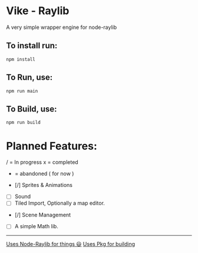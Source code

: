 # Vike - Raylib

A very simple wrapper engine for node-raylib

## To install run:
```
npm install
```

## To Run, use:
```
npm run main
```

## To Build, use: 
```
npm run build
```

# Planned Features: 
/ = In progress
x = completed
- = abandoned ( for now )

- [/] Sprites & Animations
- [ ] Sound
- [ ] Tiled Import, Optionally a map editor.
- [/] Scene Management 
- [ ] A simple Math lib.
---

[Uses Node-Raylib for things 😃](https://github.com/RobLoach/node-raylib)
[Uses Pkg for building](https://github.com/vercel/pkg)
